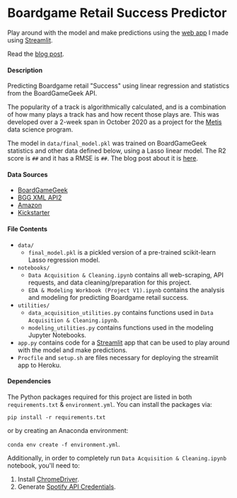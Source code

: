 # Boardgame Retail Success Predictor

Play around with the model and make predictions using the [web app](https://boardgames_popularity_predictor.herokuapp.com/)
I made using [Streamlit](https://www.streamlit.io/).

Read the [blog post](https://brianhtam.github.io/).

#### Description
Predicting Boardgame retail "Success" using linear regression and statistics from the BoardGameGeek 
API. 

The popularity of a track is algorithmically calculated, and is a combination of how many plays a track has and 
how recent those plays are. This was developed over a 2-week span in October 2020 as a project for 
the [Metis](https://thisismetis.com) data science program.

The model in `data/final_model.pkl` was trained on BoardGameGeek statistics and other data defined below, using a Lasso 
linear model. The R2 score is `##` and it has a RMSE is `##`. The blog post about it is 
[here](https://brianhtam.github.io/).

#### Data Sources
* [BoardGameGeek](https://boardgamegeek.com/browse/boardgame) 
* [BGG XML API2](https://boardgamegeek.com/wiki/page/BGG_XML_API2)
* [Amazon](https://www.amazon.com/)
* [Kickstarter](https://www.kickstarter.com/)

#### File Contents
* `data/`
    - `final_model.pkl` is a pickled version of a pre-trained scikit-learn Lasso regression model.
* `notebooks/`
    - `Data Acquisition & Cleaning.ipynb` contains all web-scraping, API requests, and 
       data cleaning/preparation for this project.
    - `EDA & Modeling Workbook (Project V1).ipynb` contains the analysis and modeling for predicting 
       Boardgame retail success. 
* `utilities/`
    - `data_acquisition_utilities.py` contains functions used in `Data Acquisition & Cleaning.ipynb`.
    - `modeling_utilities.py` contains functions used in the modeling Jupyter Notebooks.
* `app.py` contains code for a [Streamlit](https://www.streamlit.io/) app that can be used to play around 
  with the model and make predictions.
* `Procfile` and `setup.sh` are files necessary for deploying the streamlit app to Heroku.

#### Dependencies

The Python packages required for this project are listed in both `requirements.txt` & `environment.yml`. 
You can install the packages via:

`pip install -r requirements.txt`

or by creating an Anaconda environment:

`conda env create -f environment.yml`.

Additionally, in order to completely run `Data Acquisition & Cleaning.ipynb` notebook, you'll need to:

1. Install [ChromeDriver](https://chromedriver.chromium.org/getting-started).
2. Generate [Spotify API Credentials](https://developer.spotify.com/documentation/general/guides/authorization-guide/).

